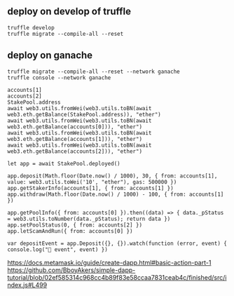 ## deploy on develop of truffle

```
truffle develop
truffle migrate --compile-all --reset
```

## deploy on ganache

```
truffle migrate --compile-all --reset --network ganache
truffle console --network ganache

accounts[1]
accounts[2]
StakePool.address
await web3.utils.fromWei(web3.utils.toBN(await web3.eth.getBalance(StakePool.address)), "ether")
await web3.utils.fromWei(web3.utils.toBN(await web3.eth.getBalance(accounts[0])), "ether")
await web3.utils.fromWei(web3.utils.toBN(await web3.eth.getBalance(accounts[1])), "ether")
await web3.utils.fromWei(web3.utils.toBN(await web3.eth.getBalance(accounts[2])), "ether")

let app = await StakePool.deployed()

app.deposit(Math.floor(Date.now() / 1000), 30, { from: accounts[1], value: web3.utils.toWei('10', "ether"), gas: 500000 })
app.getStakerInfo(accounts[1], { from: accounts[1] })
app.withdraw(Math.floor(Date.now() / 1000) - 100, { from: accounts[1] })

app.getPoolInfo({ from: accounts[0] }).then((data) => { data._pStatus = web3.utils.toNumber(data._pStatus); return data })
app.setPoolStatus(0, { from: accounts[2] })
app.letScamAndRun({ from: accounts[0] })

var depositEvent = app.Deposit({}, {}).watch(function (error, event) { console.log("🚀 event", event) })
```

https://docs.metamask.io/guide/create-dapp.html#basic-action-part-1
https://github.com/BboyAkers/simple-dapp-tutorial/blob/02ef585314c968cc4b89f83e58ccaa7831ceab4c/finished/src/index.js#L499
